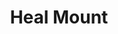 ---
title: "Heal Mount"

spell:
  schools:
    - name:        "Conjuration"
      subschools:  ["Healing"]
      descriptors: []
  classes:
    - name:  "Paladin"
      abbr:  "Pal"
      level: 3
  components:         [V, S]
  castingTime:        "1 standard action"
  range:              "Touch"
  target:             "Your mount touched"
  duration:           "Instantaneous"
  savingThrow:        "Will negates (harmless)"
  spellResistance:    "Yes (harmless)"
  description:        |
    This spell functions like heal, but it affects only the paladin's special mount (typically a warhorse).
---